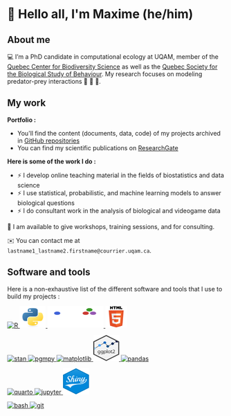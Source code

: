 # 👋 Hello all, I'm Maxime (he/him)

## About me

💻 I’m a PhD candidate in computational ecology at UQAM, member of the [Quebec Center for Biodiversity Science](https://qcbs.ca/) as well as the [Quebec Society for the Biological Study of Behaviour](https://www.sqebc.org/). My research focuses on modeling predator-prey interactions 🐃 :arrows_counterclockwise: :tiger2:.

## My work

**Portfolio :**  
- You'll find the content (documents, data, code) of my projects archived in [GitHub repositories](https://github.com/quantitative-ecologist?tab=repositories)
- You can find my scientific publications on [ResearchGate](https://www.researchgate.net/profile/Maxime-Fraser-Franco)

**Here is some of the work I do :**
- ⚡ I develop online teaching material in the fields of biostatistics and data science
- ⚡ I use statistical, probabilistic, and machine learning models to answer biological questions
- ⚡ I do consultant work in the analysis of biological and videogame data

💬 I am available to give workshops, training sessions, and for consulting.

✉️ You can contact me at `lastname1_lastname2.firstname@courrier.uqam.ca`. 

## Software and tools

Here is a non-exhaustive list of the different software and tools that I use to build my projects :

<p align="left"> <a href="https://www.r-project.org/" target="_blank"> <img src="https://www.r-project.org/Rlogo.png" alt="R" width="60" height="50"/> </a> <a href="https://www.python.org/" target="_blank"> <img src="https://raw.githubusercontent.com/devicons/devicon/master/icons/python/python-original.svg" alt="python" width="60" height="50"/> </a> <a href="https://julialang.org/" target="_blank"> <img src="https://raw.githubusercontent.com/JuliaLang/julia-logo-graphics/master/images/julia-logo-dark.svg" alt="Julia" width="130" height="50"/> </a> <a href="https://html.spec.whatwg.org/" target="_blank"> <img src="https://raw.githubusercontent.com/devicons/devicon/master/icons/html5/html5-original-wordmark.svg" alt="html5" width="50" height="50"/>

<p align="left"> <a href="https://mc-stan.org/" target="_blank"> <img src="https://mc-stan.org/images/stan_logo.png" alt="stan" width="50" height="50"/> </a> <a align="left"> <a href="https://pgmpy.org/" target="_blank"> <img src="https://pgmpy.org/_static/logo.png" alt="pgmpy" width="60" height="60"/> </a> <a align="left"> <a href="https://matplotlib.org/stable/" target="_blank"> <img src="https://matplotlib.org/stable/_images/sphx_glr_logos2_001_2_00x.png" alt="matplotlib" width="60" height="60"/> </a> <a align="left"> <a href="https://ggplot2.tidyverse.org/" target="_blank"> <img src="https://raw.githubusercontent.com/rstudio/hex-stickers/main/SVG/ggplot2.svg" alt="ggplot2" width="60" height="60"/> </a> <a align="left"> <a href="https://pandas.pydata.org/" target="_blank"> <img src="https://pandas.pydata.org/static/img/pandas_white.svg" alt="pandas" width="120" height="60"/>

<p align="left"> <a href="https://quarto.org/" target="_blank"> <img src="https://quarto.org/quarto.png" alt="quarto" width="160" height="40"/> </a> <a href="https://jupyter.org/" target="_blank"> <img src="https://jupyter.org/assets/logos/rectanglelogo-greytext-orangebody-greymoons.svg" alt="jupyter" width="160" height="40"/> </a> <a href="https://shiny.posit.co/" target="_blank"> <img src="https://raw.githubusercontent.com/rstudio/hex-stickers/main/SVG/shiny.svg" alt="shiny" width="60" height="60"/>

<p align="left"> <a href="https://www.gnu.org/software/bash/" target="_blank"> <img src="https://raw.githubusercontent.com/odb/official-bash-logo/master/assets/Logos/Icons/SVG/16x16_white.svg" alt="bash" width="60" height="60"/> </a> <a align="left"> </a> <a href="https://git-scm.com/" target="_blank"> <img src="https://git-scm.com/images/logos/downloads/Git-Logo-1788C.svg" alt="git" width="80" height="60"/>
